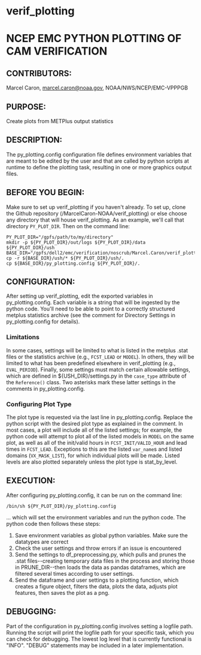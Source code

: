 # verif_plotting

# NCEP EMC PYTHON PLOTTING OF CAM VERIFICATION

## CONTRIBUTORS:     
Marcel Caron, marcel.caron@noaa.gov, NOAA/NWS/NCEP/EMC-VPPPGB

## PURPOSE:          
Create plots from METPlus output statistics

## DESCRIPTION:      
The py_plotting.config configuration file defines environment variables that are meant to be
edited by the user and that are called by python scripts at runtime to define
the plotting task, resulting in one or more graphics output files.

## BEFORE YOU BEGIN: 
Make sure to set up verif_plotting if you haven't already.  To set up,
clone the Github repository (/MarcelCaron-NOAA/verif_plotting) or else choose
any directory that will house verif_plotting.  As an example, we'll
call that directory `PY_PLOT_DIR`.  Then on the command line:

```
PY_PLOT_DIR="/gpfs/path/to/my/directory"
mkdir -p ${PY_PLOT_DIR}/out/logs ${PY_PLOT_DIR}/data ${PY_PLOT_DIR}/ush
BASE_DIR="/gpfs/dell2/emc/verification/noscrub/Marcel.Caron/verif_plotting"
cp -r ${BASE_DIR}/ush/* ${PY_PLOT_DIR}/ush/.
cp ${BASE_DIR}/py_plotting.config ${PY_PLOT_DIR}/.
```

## CONFIGURATION:    
After setting up verif_plotting, edit the exported variables in py_plotting.config.  Each
variable is a string that will be ingested by the python code.  You'll need to
be able to point to a correctly structured metplus statistics archive (see the
comment for Directory Settings in py_plotting.config for details).

### Limitations
In some cases, settings will be limited to what is listed in the
metplus .stat files or the statistics archive (e.g., `FCST_LEAD` or `MODEL`).  In
others, they will be limited to what has been predefined elsewhere in verif_plotting 
(e.g., `EVAL_PERIOD`).  Finally, some settings must match certain
allowable settings, which are defined in ${USH_DIR}/settings.py in the `case_type`
attribute of the `Reference()` class.  Two asterisks mark these latter settings in
the comments in py_plotting.config.

### Configuring Plot Type
The plot type is requested via the last line in py_plotting.config.  Replace the python script with
the desired plot type as explained in the comment.  In most cases, a plot will
include all of the listed settings; for example, the python code will attempt to
plot all of the listed models in `MODEL` on the same plot, as well as all of the
init/valid hours in `FCST_INIT/VALID_HOUR` and lead times in `FCST_LEAD`.
Exceptions to this are the listed `var_name`s and listed domains (`VX_MASK_LIST`),
for which individual plots will be made. Listed levels are also plotted
separately unless the plot type is stat_by_level.

## EXECUTION:        
After configuring py_plotting.config, it can be run on the command line:

```
/bin/sh ${PY_PLOT_DIR}/py_plotting.config
```

... which will set the environment variables and run the python code. The python
code then follows these steps:
1. Save environment variables as global python variables. Make sure the
datatypes are correct
2. Check the user settings and throw errors if an issue is encountered
3. Send the settings to df_preprocessing.py, which pulls and prunes the .stat
files--creating temporary data files in the process and storing those in
PRUNE_DIR--then loads the data as pandas dataframes, which are filtered
several times according to user settings.
4. Send the dataframe and user settings to a plotting function, which creates a
figure object, filters the data, plots the data, adjusts plot features, then
saves the plot as a png.

## DEBUGGING:        
Part of the configuration in py_plotting.config involves setting a logfile path.
Running the script will print the logfile path for your specific task, which you
can check for debugging.  The lowest log level that is currently functional is
"INFO". "DEBUG" statements may be included in a later implementation.


